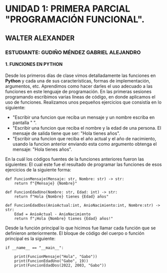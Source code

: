 # UNIDAD 1: PRIMERA PARCIAL "PROGRAMACIÓN FUNCIONAL". 
## WALTER ALEXANDER
### ESTUDIANTE: GUDIÑO MÉNDEZ GABRIEL ALEJANDRO
#### 1. FUNCIONES EN PYTHON
Desde los primeros días de clase vimos detalladamente las funciones en <b>Python</b> y cada una de sus características, formas de implementación, argumentos, etc. Aprendimos como hacer darles el uso adecuado a las funciones en este lenguaje de programación. En las primeras sesiones programando escribimos varias líneas de código, en donde aplicamos el uso de funciones. Realizamos unos pequeños ejercicios que consistía en lo siguiente:

  - "Escribir una funcion que reciba un mensaje y un nombre  escriba en pantalla "<mensaje> <nombre>".
  - "Escribir una funcion que reciba el nombre y la edad de una persona. El mensaje de salida tiene que ser:   "Hola <nombre> tienes <edad> años".
  - "Escribir una funcion que reciba el año actual y el año de nacimiento, usando la funcion anterior enviando esta como argumento obtenga el mensaje: "Hola <nombre> tienes <edad> años".
  
   En la cuál los códigos fuentes de la funciones anteriores fueron las siguientes:
El cual este fue el resultado de programar las funciones de esos ejercicios de la siguiente forma:
~~~
def FuncionMensaje(Mensaje: str, Nombre: str) -> str:
    return f"{Mensaje} {Nombre}"
    
def FuncionEdadUno(Nombre: str, Edad: int) -> str:
    return f"Hola {Nombre} tienes {Edad} años"
    
def FuncionEdadDos(AnioActual:int, AnioNacimiento:int, Nombre:str) -> str:
    Edad = AnioActual - AnioNacimiento
    return f"¡Hola {Nombre} tienes {Edad} años!"
~~~
Desde la función principal lo que hicimos fue llamar cada función que se definieron anteriormente. El bloque de código del cuerpo o función principal es la siguiente:
~~~
if __name__ == "__main__":

    print(FuncionMensaje("Hola", "Gabo"))
    print(FuncionEdadUno("Gabo", 19))
    print(FuncionEdadDos(2022, 2003, "Gabo"))
~~~

